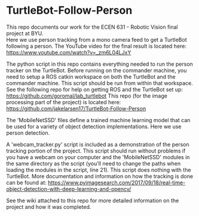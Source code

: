 # TurtleBot-Follow-Person
This repo documents our work for the ECEN 631 - Robotic Vision final project at BYU.  
Here we use person tracking from a mono camera feed to get a TurtleBot following a person.
The YouTube video for the final result is located here: https://www.youtube.com/watch?v=_zm6L04LJxY

The python script in this repo contains everything needed to run the person tracker on the TurtleBot.
Before running on the commander machine, you need to setup a ROS catkin workspace
on both the TurtleBot and the commander machine.  This script should be run from
within that workspace.  See the following repo for help on getting ROS and the 
TurtleBot set up: https://github.com/goromal/lab_turtlebot
This repo (for the image processing part of the project) is located here:
https://github.com/jakelarsen17/TurtleBot-Follow-Person

The 'MobileNetSSD' files define a trained machine learning model that can be used for a variety of 
object detection implementations.  Here we use person detection.

A 'webcam_tracker.py' script is included as a demonstration of the person tracking portion of the project.
This script should run without problems if you have a webcam on your computer and the 'MobileNetSSD' modules
in the same directory as the script (you'll need to change the paths when loading the modules in the script,
line 21).  This script does nothing with the TurtleBot.  More documentation and information on how the
tracking is done can be found at: 
https://www.pyimagesearch.com/2017/09/18/real-time-object-detection-with-deep-learning-and-opencv/

See the wiki attached to this repo for more detailed information on the project and how it was completed.

